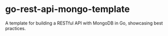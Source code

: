 # go-rest-api-mongo-template
A template for building a RESTful API with MongoDB in Go, showcasing best practices.
